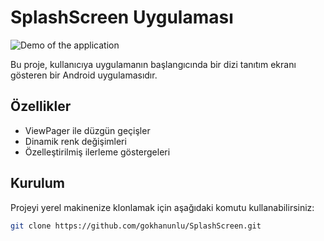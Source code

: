 # SplashScreen Uygulaması



![Demo of the application](https://github.com/gokhanunlu/AndroidSplashScreen/blob/master/app/src/main/res/drawable/gif.gif)

Bu proje, kullanıcıya uygulamanın başlangıcında bir dizi tanıtım ekranı gösteren bir Android uygulamasıdır.

## Özellikler

- ViewPager ile düzgün geçişler
- Dinamik renk değişimleri
- Özelleştirilmiş ilerleme göstergeleri

## Kurulum

Projeyi yerel makinenize klonlamak için aşağıdaki komutu kullanabilirsiniz:

```bash
git clone https://github.com/gokhanunlu/SplashScreen.git
